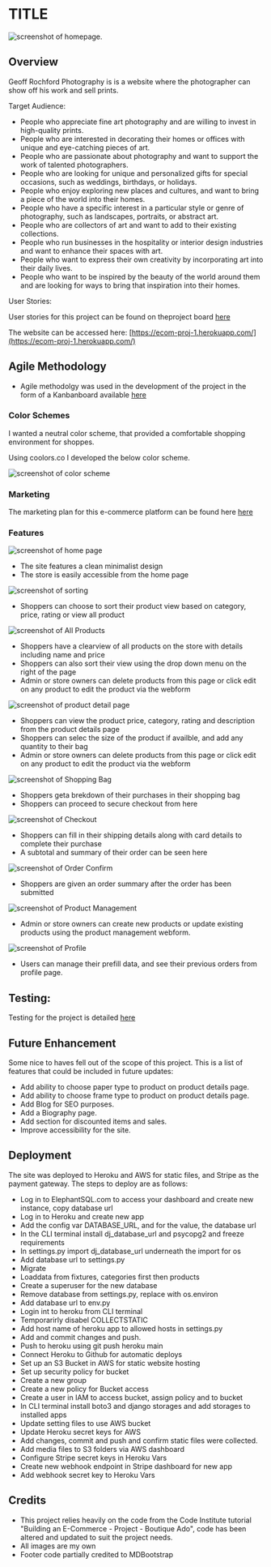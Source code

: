 <!-- Insert Mobile responsiveness picture here -->

# **TITLE**

![screenshot of homepage.](/media/documents/site_img.jpg)


## **Overview**

Geoff Rochford Photography is is a website where the photographer can show off his work and sell prints.

Target Audience:

- People who appreciate fine art photography and are willing to invest in high-quality prints.
- People who are interested in decorating their homes or offices with unique and eye-catching pieces of art.
- People who are passionate about photography and want to support the work of talented photographers.
- People who are looking for unique and personalized gifts for special occasions, such as weddings, birthdays, or holidays.
- People who enjoy exploring new places and cultures, and want to bring a piece of the world into their homes.
- People who have a specific interest in a particular style or genre of photography, such as landscapes, portraits, or abstract art.
- People who are collectors of art and want to add to their existing collections.
- People who run businesses in the hospitality or interior design industries and want to enhance their spaces with art.
- People who want to express their own creativity by incorporating art into their daily lives.
- People who want to be inspired by the beauty of the world around them and are looking for ways to bring that inspiration into their homes.

User Stories:

User stories for this project can be found on theproject board [here](https://github.com/users/gitgroch/projects/3)

The website can be accessed here: [https://ecom-proj-1.herokuapp.com/](https://ecom-proj-1.herokuapp.com/)

## **Agile Methodology**

- Agile methodolgy was used in the development of the project in the form of a Kanbanboard available [here](https://github.com/users/gitgroch/projects/3)

### **Color Schemes**

I wanted a neutral color scheme, that provided a comfortable shopping environment for shoppes. 

Using coolors.co I developed the below color scheme.

![screenshot of color scheme](/media/documents/colors.jpg)

### **Marketing**

The marketing plan for this e-commerce platform can be found here [here](/marketing.md)

### **Features**

![screenshot of home page](/media/documents/clean.jpg)

- The site features a clean minimalist design
- The store is easily accessible from the home page

![screenshot of sorting](/media/documents/sorting.jpg)

- Shoppers can choose to sort their product view based on category, price, rating or view all product

![screenshot of All Products](/media/documents/all_products_with_sorting.jpg)

- Shoppers have a clearview of all products on the store with details including name and price
- Shoppers can also sort their view using the drop down menu on the right of the page
- Admin or store owners can delete products from this page or click edit on any product to edit the product via the webform

![screenshot of product detail page](/media/documents/product_detail.jpg)

- Shoppers can view the product price, category, rating and description from the product details page
- Shoppers can  selec the size of the product if availble, and add any quantity to their bag
- Admin or store owners can delete products from this page or click edit on any product to edit the product via the webform

![screenshot of Shopping Bag](/media/documents/shopping_bag.jpg)

- Shoppers geta brekdown of their purchases in their shopping bag
- Shoppers can proceed to secure checkout from here

![screenshot of Checkout](/media/documents/checkout.jpg)

- Shoppers can fill in their shipping details along with card details to complete their purchase
- A subtotal and summary of their order can be seen here

![screenshot of Order Confirm](/media/documents/order_confirm.jpg)

- Shoppers are given an order summary after the order has been submitted

![screenshot of Product Management](/media/documents/product_management.jpg)

- Admin or store owners can create new products or update existing products using the product management webform.

![screenshot of Profile](/media/documents/profile.jpg)

- Users can manage their prefill data, and see their previous orders from profile page.



## **Testing:**

Testing for the project is detailed [here](/TESTING.md)

## **Future Enhancement**
Some nice to haves fell out of the scope of this project. This is a list of features that could be included in future updates:
- Add ability to choose paper type to product on product details page.
- Add ability to choose frame type to product on product details page.
- Add Blog for SEO purposes.
- Add a Biography page.
- Add section for discounted items and sales.
- Improve accessibility for the site.


## **Deployment** 

The site was deployed to Heroku and AWS for static files, and Stripe as the payment gateway. The steps to deploy are as follows:

- Log in to ElephantSQL.com to access your dashboard and create new instance, copy database url
- Log in to Heroku and create new app
- Add the config var DATABASE_URL, and for the value, the database url
- In the CLI terminal install dj_database_url and psycopg2 and freeze requirements
- In settings.py import dj_database_url underneath the import for os
- Add database url to settings.py
- Migrate
- Loaddata from fixtures, categories first then products
- Create a superuser for the new database
- Remove database from settings.py, replace with os.environ
- Add database url to env.py
- Login int to heroku from CLI terminal
- Temporarirly disabel COLLECTSTATIC
- Add host name of heroku app to allowed hosts in settings.py
- Add and commit changes and push.
- Push to heroku using git push heroku main
- Connect Heroku to Github for automatic deploys
- Set up an S3 Bucket in AWS for static website hosting
- Set up security policy for bucket
- Create a new group
- Create a new policy for Bucket access
- Create a user in IAM to access bucket, assign policy and to bucket
- In CLI terminal install boto3 and django storages and add storages to installed apps
- Update setting files to use AWS bucket
- Update Heroku secret keys for AWS
- Add changes, commit and push and confirm static files were collected.
- Add media files to S3 folders via AWS dashboard
- Configure Stripe secret keys in Heroku Vars
- Create new webhook endpoint in Stripe dashboard for new app
- Add webhook secret key to Heroku Vars




## **Credits**

- This project relies heavily on the code from the Code Institute tutorial "Building an E-Commerce - Project - Boutique Ado", code has been altered and updated to suit the project needs.
- All images are my own 
- Footer code partially credited to MDBootstrap
